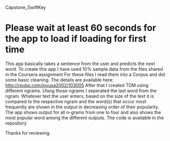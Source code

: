 Capstone_SwiftKey

Please wait at least 60 seconds for the app to load if loading for first time
=================

This app basically takes a sentence from the user and predicts the next word.
To create this app I have used 10% sample data from the files shared in the Coursera assignment
For these files I read them into a Corpus and did some basic cleaning.
The details are available here:
http://rpubs.com/joyusa2002/103005
After that I created TDM using different ngrams.
Uisng those ngrams I seperated the last word from the ngram.
Whatever text the user enters, based on the size of the text it is compared to the respective ngram and the word(s) that occur most frequently are shown in the output in decreasing order of their popularity.
The app shows output for all n-grams from one to four and also shows the most popular word among the different outputs.
The code is available in the repository

Thanks for reviewing.

